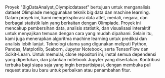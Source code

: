 Proyek "BigDataAnalyst_Olympicdataset" bertujuan untuk menganalisis dataset Olimpiade menggunakan teknik big data dan machine learning. Dalam proyek ini, kami mengeksplorasi data atlet, medali, negara, dan berbagai statistik lain yang berkaitan dengan Olimpiade. Proyek ini mencakup pembersihan data, analisis statistik, dan visualisasi interaktif untuk menyajikan temuan dengan cara yang mudah dipahami. Selain itu, kami juga menerapkan algoritma machine learning untuk prediksi dan analisis lebih lanjut. Teknologi utama yang digunakan meliputi Python, Pandas, Matplotlib, Seaborn, Jupyter Notebook, serta TensorFlow dan Scikit-Learn. Untuk memulai, clone repositori ini, instal semua dependensi yang diperlukan, dan jalankan notebook Jupyter yang disertakan. Kontribusi terbuka bagi siapa saja yang ingin berpartisipasi, dengan membuka pull request atau isu baru untuk perbaikan atau penambahan fitur. 
